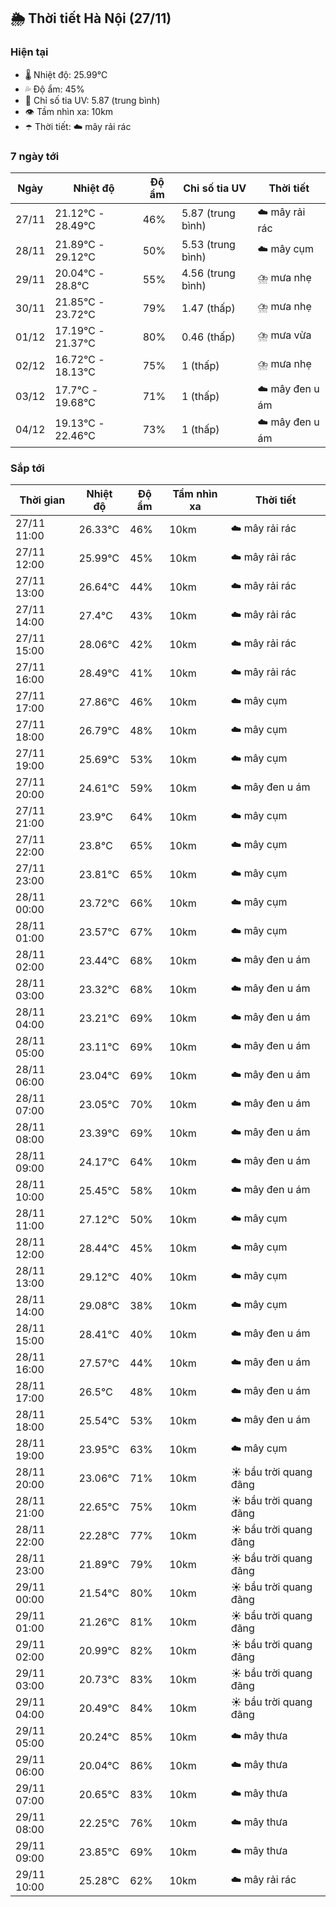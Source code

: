 ## 🌦️ Thời tiết Hà Nội (27/11)

### Hiện tại

- 🌡️ Nhiệt độ: 25.99℃
- 💦 Độ ẩm: 45%
- 🌟 Chỉ số tia UV: 5.87 (trung bình)
- 👁️ Tầm nhìn xa: 10km
- ☂️ Thời tiết: ☁️ mây rải rác

### 7 ngày tới

| Ngày | Nhiệt độ | Độ ẩm | Chỉ số tia UV | Thời tiết |
| --- | --- | --- | --- | --- |
| 27/11 | 21.12℃ - 28.49℃ | 46% | 5.87 (trung bình) | ☁️ mây rải rác |
| 28/11 | 21.89℃ - 29.12℃ | 50% | 5.53 (trung bình) | ☁️ mây cụm |
| 29/11 | 20.04℃ - 28.8℃ | 55% | 4.56 (trung bình) | ⛈️ mưa nhẹ |
| 30/11 | 21.85℃ - 23.72℃ | 79% | 1.47 (thấp) | ⛈️ mưa nhẹ |
| 01/12 | 17.19℃ - 21.37℃ | 80% | 0.46 (thấp) | ⛈️ mưa vừa |
| 02/12 | 16.72℃ - 18.13℃ | 75% | 1 (thấp) | ⛈️ mưa nhẹ |
| 03/12 | 17.7℃ - 19.68℃ | 71% | 1 (thấp) | ☁️ mây đen u ám |
| 04/12 | 19.13℃ - 22.46℃ | 73% | 1 (thấp) | ☁️ mây đen u ám |

### Sắp tới

| Thời gian | Nhiệt độ | Độ ẩm | Tầm nhìn xa | Thời tiết |
| --- | --- | --- | --- | --- |
| 27/11 11:00 | 26.33℃ | 46% | 10km | ☁️ mây rải rác |
| 27/11 12:00 | 25.99℃ | 45% | 10km | ☁️ mây rải rác |
| 27/11 13:00 | 26.64℃ | 44% | 10km | ☁️ mây rải rác |
| 27/11 14:00 | 27.4℃ | 43% | 10km | ☁️ mây rải rác |
| 27/11 15:00 | 28.06℃ | 42% | 10km | ☁️ mây rải rác |
| 27/11 16:00 | 28.49℃ | 41% | 10km | ☁️ mây rải rác |
| 27/11 17:00 | 27.86℃ | 46% | 10km | ☁️ mây cụm |
| 27/11 18:00 | 26.79℃ | 48% | 10km | ☁️ mây cụm |
| 27/11 19:00 | 25.69℃ | 53% | 10km | ☁️ mây cụm |
| 27/11 20:00 | 24.61℃ | 59% | 10km | ☁️ mây đen u ám |
| 27/11 21:00 | 23.9℃ | 64% | 10km | ☁️ mây cụm |
| 27/11 22:00 | 23.8℃ | 65% | 10km | ☁️ mây cụm |
| 27/11 23:00 | 23.81℃ | 65% | 10km | ☁️ mây cụm |
| 28/11 00:00 | 23.72℃ | 66% | 10km | ☁️ mây cụm |
| 28/11 01:00 | 23.57℃ | 67% | 10km | ☁️ mây cụm |
| 28/11 02:00 | 23.44℃ | 68% | 10km | ☁️ mây đen u ám |
| 28/11 03:00 | 23.32℃ | 68% | 10km | ☁️ mây đen u ám |
| 28/11 04:00 | 23.21℃ | 69% | 10km | ☁️ mây đen u ám |
| 28/11 05:00 | 23.11℃ | 69% | 10km | ☁️ mây đen u ám |
| 28/11 06:00 | 23.04℃ | 69% | 10km | ☁️ mây đen u ám |
| 28/11 07:00 | 23.05℃ | 70% | 10km | ☁️ mây đen u ám |
| 28/11 08:00 | 23.39℃ | 69% | 10km | ☁️ mây đen u ám |
| 28/11 09:00 | 24.17℃ | 64% | 10km | ☁️ mây đen u ám |
| 28/11 10:00 | 25.45℃ | 58% | 10km | ☁️ mây đen u ám |
| 28/11 11:00 | 27.12℃ | 50% | 10km | ☁️ mây cụm |
| 28/11 12:00 | 28.44℃ | 45% | 10km | ☁️ mây cụm |
| 28/11 13:00 | 29.12℃ | 40% | 10km | ☁️ mây cụm |
| 28/11 14:00 | 29.08℃ | 38% | 10km | ☁️ mây cụm |
| 28/11 15:00 | 28.41℃ | 40% | 10km | ☁️ mây đen u ám |
| 28/11 16:00 | 27.57℃ | 44% | 10km | ☁️ mây đen u ám |
| 28/11 17:00 | 26.5℃ | 48% | 10km | ☁️ mây đen u ám |
| 28/11 18:00 | 25.54℃ | 53% | 10km | ☁️ mây đen u ám |
| 28/11 19:00 | 23.95℃ | 63% | 10km | ☁️ mây cụm |
| 28/11 20:00 | 23.06℃ | 71% | 10km | ☀️ bầu trời quang đãng |
| 28/11 21:00 | 22.65℃ | 75% | 10km | ☀️ bầu trời quang đãng |
| 28/11 22:00 | 22.28℃ | 77% | 10km | ☀️ bầu trời quang đãng |
| 28/11 23:00 | 21.89℃ | 79% | 10km | ☀️ bầu trời quang đãng |
| 29/11 00:00 | 21.54℃ | 80% | 10km | ☀️ bầu trời quang đãng |
| 29/11 01:00 | 21.26℃ | 81% | 10km | ☀️ bầu trời quang đãng |
| 29/11 02:00 | 20.99℃ | 82% | 10km | ☀️ bầu trời quang đãng |
| 29/11 03:00 | 20.73℃ | 83% | 10km | ☀️ bầu trời quang đãng |
| 29/11 04:00 | 20.49℃ | 84% | 10km | ☀️ bầu trời quang đãng |
| 29/11 05:00 | 20.24℃ | 85% | 10km | ☁️ mây thưa |
| 29/11 06:00 | 20.04℃ | 86% | 10km | ☁️ mây thưa |
| 29/11 07:00 | 20.65℃ | 83% | 10km | ☁️ mây thưa |
| 29/11 08:00 | 22.25℃ | 76% | 10km | ☁️ mây thưa |
| 29/11 09:00 | 23.85℃ | 69% | 10km | ☁️ mây thưa |
| 29/11 10:00 | 25.28℃ | 62% | 10km | ☁️ mây rải rác |
